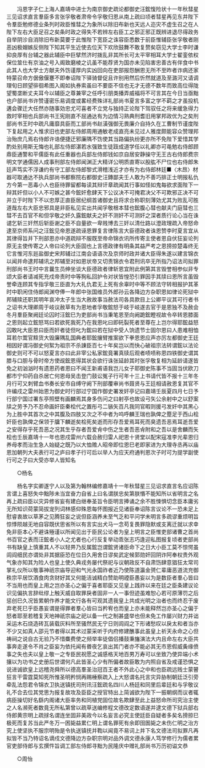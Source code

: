 <!-- { "loadSidebar": true } -->
　　冯恩字子仁上海人嘉靖中进士为南京御史疏论都御史汪鋐愎险状十一年秋彗星三见诏求直言羣臣多言张孚敬者肃帝令孚敬归恩从南上疏曰顷者彗星再见东井陛下令羣臣勉修德业条列时政臣惟彗之为象所以除旧布新也天远人迩灾不虚生召之在人陛下左右大臣足召之矣条时政之得失不若辨左右臣工之邪正邪正既辨进退尽得政务自举阴沴自消除旧布新莫要于此惟陛下宽臣之诛容臣悉数于前臣惟辅臣张孚敬者刚恶凶极媢嫉反侧陛下知其平生近使去位天下欢欣鼓舞不敢复赘矣窃见大学士李时谦抑良厚有台辅之器此辅臣中巨擘然济时拨乱非其所长可太平宰相耳大学士翟銮依权保位筮仕有京油之号入阁致磨棱之讥虽不能荐贤为国亦未见陷害忠善古有伴食中书此其人也大学士方献夫外饬谨厚内实凶回向在吏部报怨酬恩无所不至昨者诈病还家特蒙召命方倨傲偃蹇不即奉诏陛下驿骑督促且许别用然后忻然就道及至潞河又请调理旬日顾望徘徊希图入阁如执券索虽曰不要臣不信也无才无德不数年而致高位得陇望蜀垄断丈夫耳今以辅臣之尊兼宰之任呼引朋类播弄威福将不可言其在今日当亟黜也户部尚书许赞谨密乐易调度或畧经费殊详礼部尚书夏言多富之学不羁之才虽投机遘会骤迁大任然亦随事効忠尤可喜者不立党与独持正论陛下驾驭任之将来缓急得力救时宰相也兵部尚书王宪刚直不屈通达有为边情习熟典刑耆旧用掌邦政优为之矣刑部尚书王时中疏凡庸靡具臣而工部尚书赵潢强御无畏廉介自持久在工曹制节谨度陛下复起用之人惟求旧也吏部左侍郎周用通敏老成直亮未见过人雅度颇能容众赞理邦治殆庶几焉右侍郎许诰便捷迂邪廉隅不饬使其当路偏执纷更亦所不免陛下爱惜其学酌处别用斯无悔也礼部左侍郎湛若水强致生徒跂成道学任以礼卿亦可黾勉右侍郎顾鼎臣通警和平儒臣有此任重器也兵部左侍郎钱如京自居安静操守无王古右侍郎费宗明文学通儒因人成事刑部左侍郎闻渊正大精详公明质直寄以股肱不尸位也右侍郎朱廷声笃实不浮谦约有守工部左侍郎黎式滑稽浅近才亦有为右侍郎林廷■〈木昂〉材器可取通达不执兵部尚书都察院右都御史汪鏄鄙夫壬人敢为不善巧排正士明报私仇方今第一恶毒小人也臣待罪留都每读其辩讦章疏闻其行事如怪如鬼每欲求面陛下一辩其奸但以小人不可嫉之甚今鋐奸愈肆天下公议决不可掩君决父不可欺邪正决不可并立于时陛下不以忠厚正直臣居纪纲首诸御史且将求合称职刻薄効尤其为败乱可胜道哉左右大臣忠邪具是非臣私见实出共闻孚敬根本彗也鋐腹心彗也献夫门庭彗也三彗不去百官不和但孚敬之奸久露鋐献夫之奸不测奸不可测奸之深者质行论心当在诛谴乞斩三奸然后斩臣谢之臣不自量欲一卑贱博去三奸以清仕路以澄政理疏入帝怒命逮至京师系问之汪鋐见帝恩遂疏诬恩罪复言律陈言大臣德政者诛恩赞李时夏言宜从其律得旨并下刑部恩亦中道疏辩不服既至帝命锦衣讯所传寄主使者恩自伏狂妄论列原无主使传寄之人帝曰论列大臣固也上言德政律有明条其益严考之恩搒掠楚毒终无它言惟河东廵盐御史宋邦辅过江南会语语次及京师时政并诸大臣得朱遂以建言锦衣以闻并命逮邦辅讯之邦辅至对如恩状帝又切责锦衣令君刑讯卒无所指乃诏法司拟罪刑部尚书王时中言曩生员绅坐谈大臣德政者律斩恩宜附此例第其言毁誉相参似非专颂大臣者请减死充戍帝责时中等狥私回护令对状皆惶恐引罪因手其牍曰恩所言虽毁誉牵连顾其专指孚敬三臣直为大礼仇君无上死有余辜时中等不顾法守转相报护其革时中职闲住侍郎闻渊夺俸一年郎中张国维员外郎孙云各降边方杂职恩如律论死狱中邦辅赎还职其明年哀冲太子生当大赦故事当赦法司各具款目上公卿平议其可行者书之诏书大理卿周于岐议赦草有为恩地者孚敬鋐怒于岐于岐遂去官于是恩独不及赦会冬月羣臣聚阙廷论囚时汪鋐巳为吏部尚书当秉笔恩至向阙跪鋐瞪视故令卒转恩膝面之恩则起立鋐怒骂曰若欲死我死乃在我恩叱曰即矺裂死者至尊在上岂尔得耶鋐益怒囚敢叱大臣恩曰臣而奸者徒但叱为鋐曰若在狱中受人饷遗节士固尔恩曰人患难相恤耳若尔鬻官黩货大毁廉隅乱国典者耶鋐攘臂推案欲下拳恩恩应声亦厉左都御史王廷相因好谓冯御史何絮为祖宗不杀諌臣百七十年矣岂以而快心破祖宗法转谓鋐以法论御史则可不可以怒夏言亦曰此非宰公私家鋐竟署真牍后观者啧啧称恩四铁御史谓其膝与口胆与骨时帝方使觇鋐恩得其状会欲行诛张延龄其时张孚敬复相为延龄请遂皆免之初汹汹时有遗恩药者恩曰不闻王新甫语我岂儿女子耶御史陈事不当固当伏欧刀都市宁仰药自杀居亡何恩母吴击登门鼓讼冤子行可年十三上书请代皆不报十三年冬月行可又刺臂血书奏长安市自缚守阙下刑部覆审尚书聂贤与王廷相请赦恩复其官不许编戍之雷州始恩为御史时行部过宁国作御史署发奸亭记曰嘉靖壬辰夏四月七日予行部宁国过署东亭照壁有画麟焉其身多伤问之曰射亭也故设弓矢公余射中之以舒案牍之劳予乃不忍命画奸臣秦桧代之置彤弓二镞矢百凡我同官暇则援弓发奸中其黑心为上胜中其首次之中其腹及四肢又次之不中者为呜呼麟王瑞也孰俾之蹷足于西山桧奸臣也孰俾之保领于牖下麟逝矣桧死矣逝而形存吾爱焉耳死而臭遗吾恶焉耳逝吾爱之安得存乎死吾恶之况其生乎存者吾爱肻中伤之生者吾恶肻附和之吾以是舍麟而矢桧也壬辰嘉靖十一年也恩戍雷州六载会赦归雷人祀恩十贤堂以配宋寇准李光辈恩归养母孝而治生急人始疑之既乃以大恤赡人昭帝即位恩巳老即家进为大理寺丞再以庙恩加朝列大夫表行可之庐曰孝子行可后以举人为应天府通判恩次子时可为提学副使行可之子曰大受亦举人皆知名 

　　○杨名 

　　杨名字实卿遂宁人以及第为翰林编修嘉靖十一年秋彗星三见诏求直言名应诏陈言谓上喜怒失中黜陟未当宜奋力自省上曰名谓朕忠矣第朕惽不能知所以省明言之名再上疏曰臣以灾异修省妄有建白继奉圣旨令臣明言捧诵之余不胜悚惧切念臣本庸劣无所知识荷蒙简拔宠列词林感仰殊恩每怀图报近见诸臣奉诏陈言议论不一恐未足上慰睿衷故以草茅之见腾狂妄之说但臣涵养未至气乏和平问学未明言多疏谬重烦明旨惊悸陨越无地自容既伏思省所以有言实出犬马一念苟复畏罪隐默或支离迁就以求幸免非臣本心不避诛殛谨以所闻见出于臣民公论者为皇上明言之臣惟吏部诸曹之首尚书百官之表而汪鋐者小人之尤者也心行反复举动乖张志巧逢迎私图报复顷者吏部尚书有缺皇上慎重其人不以轻畀乃反属鋐岂谓鋐贤诸臣命下之日大小臣工莫不惊愕虽闾阎细民亦谓处非其据臣恐在位日久用舍日谬矣武定候郭勋奸回阴诈阿奉权贵外观气象亦知其为险人也皇上使久典戎务屡代祭祀与议朝政反不自肃饬肆意猖狂太常司掌礼仪所以敬事神祇宗庙导迎和气光永国祚者近乃使陈道瀛金赟仁辈庸恶道流充御秩宗平居饮酒食肉贪财好其又何能洁诚精白赞助明禋臣愚妄以为是数臣者羣心皆曰不当用也而皇上用之岂亦圣心之偏于喜者耶臣又见皇上践祚以来在廷之臣条建议论识见偏执言辞纰缪上触天威自取罪戾者固非一人一事但迹虽难恕心若可原薄罚之后惩创巳久况皆累朝作养才能文行各有可观其遗我皇上共成光明之治者也而终忍于废弃老死巳乎臣愚妄谓是得罪者羣心皆曰当矜宥也而皇上亦未能释然岂亦圣心之偏于怒者耶至若稽复天地神祇宗庙之祀以备一代之制甚盛举也但未免工作屡兴财力并诎采运木石烧造砖瓦装载灰料所至骚然民无宁日则闾阎之下形诸愁叹以戾太和者当亦不少又如真人邵元节者得以其术过蒙采听于内府修建醮事此虽皇上祈天永命之心但祷祠之说自古无验乃不惜麋费使之频举率徒倡侣播鼓秉旛演法大内且命左右大臣共事奔走遂令不肖之臣妄为依托闻有昬夜乞哀出其门者亦不能必其无市恩假威夤缘偾事之失也夫以皇上敬一之专臣民祝愿之诚感格天地百男万寿可以坐致乃使异端小术攘以为功书之史册后世谓何凡此皆圣心少有所偏者故臣敢为内照自省及戒谨恐惧之说进诚欲皇上远稽尧舜所以德高羣圣治冠百王者不外此心之中和也臣疏远贱士蒙瞽狂言干雷霆莫知死所惟圣明矜悯再赐棰察疏入上大怒谓名托言灾异胁制朝廷泛引旁牵乱法怨君令锦衣卫执送镇抚司刑讯汪鋐疏名四川人杨廷和同里后辈廷和与孚敬议礼不合去位其党思为报复故攻及臣臣之授官特出上简诚欲为陛下一振朝纲而议者辄病臣操切好名繇内阁诸大臣率务和同植党固位故名欺肆至此上益怒命所司究治主使之人名濒死者数竟无所私第曾以疏草送编修程文德改定数语遂并逮文德下狱兵部右侍郎黄宗明上疏捄名谓连坐固非美政今以名妄言必究主使廷臣自疑者多矣名搒掠巳极死而复苏当此严冬万一困毙益累仁明上谓名罪死有余即囹圄毙之未伤仁明之治方究上使坚执不服宗明殆是令执送镇抚并鞫以闻竟不易词上并下名文德法司拟罪凡再拟皆不当乃特诏名谪戍文德降边方杂职宗明对品外调文德永康人笃学修行为儒者累官吏部侍郎与玄撰忤旨调工部左侍郎寻黜为民隆庆中赠礼部尚书万历初谥文恭 

　　○周怡 

